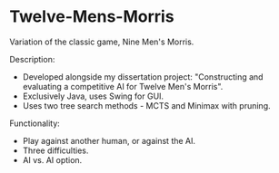 # Twelve-Mens-Morris

Variation of the classic game, Nine Men's Morris.

Description:

  - Developed alongside my dissertation project: "Constructing and evaluating a competitive AI for Twelve Men's Morris".
  - Exclusively Java, uses Swing for GUI.
  - Uses two tree search methods - MCTS and Minimax with pruning.
  
  
Functionality:

  - Play against another human, or against the AI.
  - Three difficulties.
  - AI vs. AI option.
